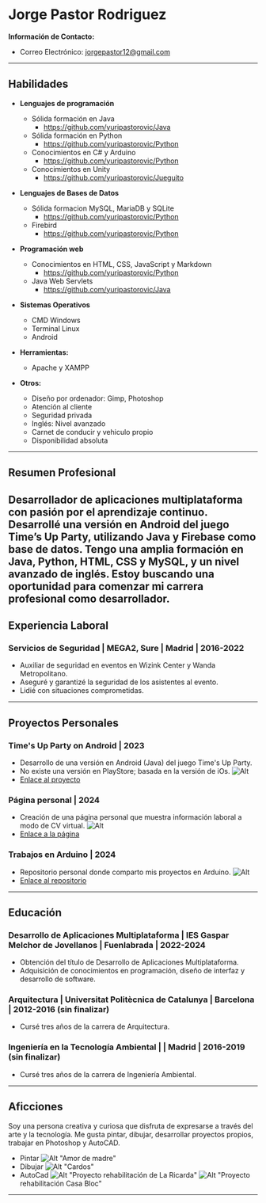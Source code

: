 # Jorge Pastor Rodriguez

**Información de Contacto:**
- Correo Electrónico: jorgepastor12@gmail.com
---

## Habilidades

- **Lenguajes de programación**
  - Sólida formación en Java
    - https://github.com/yuripastorovic/Java
  - Sólida formación en Python
    - https://github.com/yuripastorovic/Python
  - Conocimientos en C# y Arduino
    - https://github.com/yuripastorovic/Python
  - Conocimientos en Unity
    - https://github.com/yuripastorovic/Jueguito

- **Lenguajes de Bases de Datos**
  - Sólida formacion MySQL, MariaDB y SQLite
    - https://github.com/yuripastorovic/Python
  - Firebird
    - https://github.com/yuripastorovic/Python

- **Programación web**
  - Conocimientos en HTML, CSS, JavaScript y Markdown
    - https://github.com/yuripastorovic/Python
  - Java Web Servlets
    - https://github.com/yuripastorovic/Java

- **Sistemas Operativos**
  - CMD Windows
  - Terminal Linux
  - Android
 
- **Herramientas:**
  - Apache y XAMPP

- **Otros:**
  - Diseño por ordenador: Gimp, Photoshop
  - Atención al cliente
  - Seguridad privada
  - Inglés: Nivel avanzado
  - Carnet de conducir y vehiculo propio
  - Disponibilidad absoluta

---

## Resumen Profesional

Desarrollador de aplicaciones multiplataforma con pasión por el aprendizaje continuo. Desarrollé una versión en Android del juego Time’s Up Party, utilizando Java y Firebase como base de datos. Tengo una amplia formación en Java, Python, HTML, CSS y MySQL, y un nivel avanzado de inglés. Estoy buscando una oportunidad para comenzar mi carrera profesional como desarrollador.
---

## Experiencia Laboral

### Servicios de Seguridad | MEGA2, Sure | Madrid | 2016-2022
- Auxiliar de seguridad en eventos en Wizink Center y Wanda Metropolitano.
- Aseguré y garantizé la seguridad de los asistentes al evento.
- Lidié con situaciones comprometidas.
---

## Proyectos Personales

### Time's Up Party on Android | 2023
- Desarrollo de una versión en Android (Java) del juego Time's Up Party.
- No existe una versión en PlayStore; basada en la versión de iOs.
![Alt](https://www.leagueoflegends.com/static/logo-1200-04b3cefafba917c9c571f9244fd28a1e.png)
-  [Enlace al proyecto](https://github.com/yuripastorovic/TimesUpParty)


### Página personal | 2024
- Creación de una página personal que muestra información laboral a modo de CV virtual.
![Alt](https://www.leagueoflegends.com/static/logo-1200-04b3cefafba917c9c571f9244fd28a1e.png)
- [Enlace a la página](https://yuripastorovic.github.io/)

### Trabajos en Arduino | 2024
- Repositorio personal donde comparto mis proyectos en Arduino.
![Alt](https://www.leagueoflegends.com/static/logo-1200-04b3cefafba917c9c571f9244fd28a1e.png)
- [Enlace al repositorio](https://github.com/yuripastorovic/Arduino)
---

## Educación

### Desarrollo de Aplicaciones Multiplataforma | IES Gaspar Melchor de Jovellanos | Fuenlabrada | 2022-2024
- Obtención del título de Desarrollo de Aplicaciones Multiplataforma.
- Adquisición de conocimientos en programación, diseño de interfaz y desarrollo de software.

### Arquitectura | Universitat Politècnica de Catalunya | Barcelona | 2012-2016 (sin finalizar)
- Cursé tres años de la carrera de Arquitectura.

### Ingeniería en la Tecnología Ambiental |  | Madrid | 2016-2019 (sin finalizar)
- Cursé tres años de la carrera de Ingeniería Ambiental.
---

## Aficciones

Soy una persona creativa y curiosa que disfruta de expresarse a través del arte y la tecnología. Me gusta pintar, dibujar, desarrollar proyectos propios, trabajar en Photoshop y AutoCAD.
- Pintar
![Alt](https://www.leagueoflegends.com/static/logo-1200-04b3cefafba917c9c571f9244fd28a1e.png)
"Amor de madre" 
- Dibujar
![Alt](https://www.leagueoflegends.com/static/logo-1200-04b3cefafba917c9c571f9244fd28a1e.png)
"Cardos" 
- AutoCad
![Alt](https://www.leagueoflegends.com/static/logo-1200-04b3cefafba917c9c571f9244fd28a1e.png)
"Proyecto rehabilitación de La Ricarda"
![Alt](https://www.leagueoflegends.com/static/logo-1200-04b3cefafba917c9c571f9244fd28a1e.png)
"Proyecto rehabilitación Casa Bloc" 
---
